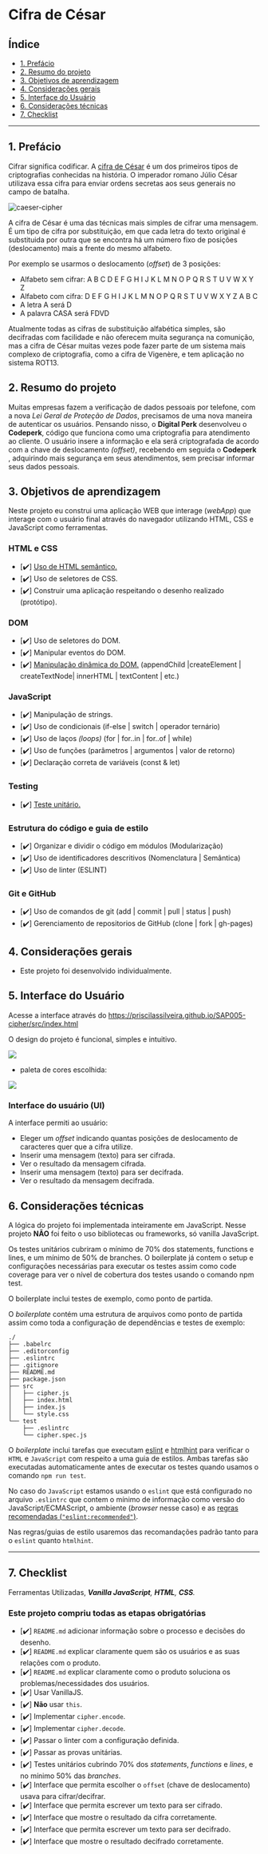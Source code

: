 # Cifra de César

## Índice

* [1. Prefácio](#1-prefácio)
* [2. Resumo do projeto](#2-resumo-do-projeto)
* [3. Objetivos de aprendizagem](#3-objetivos-de-aprendizagem)
* [4. Considerações gerais](#4-considerações-gerais)
* [5. Interface do Usuário](#5-https://priscilassilveira.github.io/SAP005-cipher/src/index.html
)
* [6. Considerações técnicas](#7-considerações-técnicas)
* [7. Checklist](#9-checklist)

***

## 1. Prefácio

Cifrar significa codificar. A [cifra de
César](https://pt.wikipedia.org/wiki/Cifra_de_C%C3%A9sar) é um dos primeiros
tipos de criptografias conhecidas na história. O imperador romano Júlio César
utilizava essa cifra para enviar ordens secretas aos seus generais no campo de
batalha.

![caeser-cipher](https://user-images.githubusercontent.com/11894994/60990999-07ffdb00-a320-11e9-87d0-b7c291bc4cd1.png)

A cifra de César é uma das técnicas mais simples de cifrar uma mensagem. É um
tipo de cifra por substituição, em que cada letra do texto original é
substituida por outra que se encontra há um número fixo de posições
(deslocamento) mais a frente do mesmo alfabeto.

Por exemplo se usarmos o deslocamento (_offset_) de 3 posições:

* Alfabeto sem cifrar: A B C D E F G H I J K L M N O P Q R S T U V W X Y Z
* Alfabeto com cifra:  D E F G H I J K L M N O P Q R S T U V W X Y Z A B C
* A letra A será D
* A palavra CASA será FDVD

Atualmente todas as cifras de substituição alfabética simples, são decifradas
com facilidade e não oferecem muita segurança na comunição, mas a cifra de César
muitas vezes pode fazer parte de um sistema mais complexo de criptografia, como
a cifra de Vigenère, e tem aplicação no sistema ROT13.

## 2. Resumo do projeto

Muitas empresas fazem a verificação de dados pessoais por telefone, com a nova _Lei Geral de Proteção de Dados_, precisamos de uma nova maneira de autenticar os usuários. Pensando nisso, o **Digital Perk** desenvolveu o **Codeperk**, código que funciona como uma criptografia para atendimento ao cliente. O usuário insere a informação e ela será criptografada de acordo com a chave de deslocamento _(offset)_, recebendo em seguida o **Codeperk** , adquirindo mais segurança em seus atendimentos,
sem precisar informar seus dados pessoais.

## 3. Objetivos de aprendizagem

Neste projeto eu construi uma aplicação WEB que interage (_webApp_) que interage com o usuário final através do navegador utilizando HTML, CSS e
JavaScript como ferramentas.

### HTML e CSS

* [✔️] [Uso de HTML semântico.](https://developer.mozilla.org/pt-BR/docs/Glossario/Semantica#Sem%C3%A2ntica_em_HTML)
* [✔️] Uso de seletores de CSS.
* [✔️] Construir uma aplicação respeitando o desenho realizado (protótipo).

### DOM

* [✔️] Uso de seletores do DOM.
* [✔️] Manipular eventos do DOM.
* [✔️] [Manipulação dinâmica do DOM.](https://developer.mozilla.org/pt-BR/docs/DOM/Referencia_do_DOM/Introdu%C3%A7%C3%A3o)
(appendChild |createElement | createTextNode| innerHTML | textContent | etc.)

### JavaScript

* [✔️] Manipulação de strings.
* [✔️] Uso de condicionais (if-else | switch | operador ternário)
* [✔️] Uso de laços _(loops)_ (for | for..in | for..of | while)
* [✔️] Uso de funções (parâmetros | argumentos | valor de retorno)
* [✔️] Declaração correta de variáveis (const & let)

### Testing

* [✔️] [Teste unitário.](https://jestjs.io/docs/pt-BR/getting-started)

### Estrutura do código e guia de estilo

* [✔️] Organizar e dividir o código em módulos (Modularização)
* [✔️] Uso de identificadores descritivos (Nomenclatura | Semântica)
* [✔️] Uso de linter (ESLINT)

### Git e GitHub

* [✔️] Uso de comandos de git (add | commit | pull | status | push)
* [✔️] Gerenciamento de repositorios de GitHub (clone | fork | gh-pages)

## 4. Considerações gerais

* Este projeto foi desenvolvido individualmente.

## 5. Interface do Usuário
 Acesse a interface através do https://priscilassilveira.github.io/SAP005-cipher/src/index.html

O design do projeto é funcional, simples e intuitivo.

![ ](src/faceCipher.png)

* paleta de cores escolhida:

![ ](src/cores.jpeg)

### Interface do usuário (UI)

A interface permiti ao usuário:

* Eleger um _offset_ indicando quantas posições de deslocamento de caracteres
  quer que a cifra utilize.
* Inserir uma mensagem (texto) para ser cifrada.
* Ver o resultado da mensagem cifrada.
* Inserir uma mensagem (texto) para ser decifrada.
* Ver o resultado da mensagem decifrada.


## 6. Considerações técnicas

A lógica do projeto foi implementada inteiramente em JavaScript. Nesse
projeto **NÃO** foi feito o uso bibliotecas ou frameworks, só vanilla
JavaScript.


Os testes unitários cubriram o mínimo de 70% dos statements, functions e lines, e um mínimo de 50% de branches. O boilerplate já contem o setup e configurações necessárias para executar os testes assim como code coverage para ver o nível de cobertura dos testes usando o comando npm test.

O boilerplate inclui testes de exemplo, como ponto de partida.

O _boilerplate_ contém uma estrutura de arquivos como ponto de partida assim
como toda a configuração de dependências e testes de exemplo:

```text
./
├── .babelrc
├── .editorconfig
├── .eslintrc
├── .gitignore
├── README.md
├── package.json
├── src
│   ├── cipher.js
│   ├── index.html
│   ├── index.js
│   └── style.css
└── test
    ├── .eslintrc
    └── cipher.spec.js
```

O _boilerplate_ inclui tarefas que executam [eslint](https://eslint.org/) e
[htmlhint](https://github.com/yaniswang/HTMLHint) para verificar o `HTML` e
`JavaScript` com respeito a uma guia de estilos. Ambas tarefas são executadas
automaticamente antes de executar os testes quando usamos o comando `npm run
test`.

No caso do `JavaScript` estamos usando o `eslint` que está configurado no
arquivo `.eslintrc` que contem o mínimo de informação como versão do
JavaScript/ECMAScript, o ambiente (_browser_ nesse caso) e as [regras
recomendadas (`"eslint:recommended"`)](https://eslint.org/docs/rules/).

Nas regras/guias de estilo usaremos das recomandações padrão tanto para o
`eslint` quanto `htmlhint`.

***



## 7. Checklist
Ferramentas Utilizadas,
_**Vanilla JavaScript**,
**HTML**,
**CSS**._

### Este projeto compriu todas as etapas obrigatórias

* [✔️] `README.md` adicionar informação sobre o processo e decisões do desenho.
* [✔️] `README.md` explicar claramente quem são os usuários e as suas relações
  com o produto.
* [✔️] `README.md` explicar claramente como o produto soluciona os
  problemas/necessidades dos usuários.
* [✔️] Usar VanillaJS.
* [✔️] **Não** usar `this`.
* [✔️] Implementar `cipher.encode`.
* [✔️] Implementar `cipher.decode`.
* [✔️] Passar o linter com a configuração definida.
* [✔️] Passar as provas unitárias.
* [✔️] Testes unitários cubrindo 70% dos _statements_, _functions_ e _lines_, e
  no mínimo 50% das _branches_.
* [✔️] Interface que permita escolher o `offset` (chave de deslocamento) usava
  para cifrar/decifrar.
* [✔️] Interface que permita escrever um texto para ser cifrado.
* [✔️] Interface que mostre o resultado da cifra corretamente.
* [✔️] Interface que permita escrever um texto para ser decifrado.
* [✔️] Interface que mostre o resultado decifrado corretamente.
